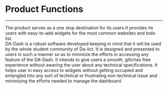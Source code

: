 # Product Functions


---


The product serves as a one stop destination for its users.It provides its users with easy-to-add widgets for the most common websites and todo list.<br/> DA-Dash is a robust software developed keeping in mind that it will be used by the whole student community of Da-iict. It is designed and presented to users in such a manner so as to minimize the efforts in accessing any feature of the DA-Dash. It intends to give users a smooth, glitches free experience without awaring the user about any technical specifications. It helps user in easy access to widgets without getting occupied and entangled  into any sort of technical or frustrating non-technical issue and minimizing the efforts needed to manage the dashboard.


